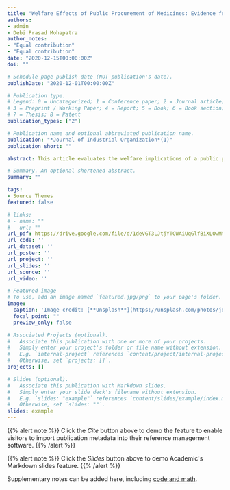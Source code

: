 ```yaml
---
title: "Welfare Effects of Public Procurement of Medicines: Evidence from Ecuador"
authors:
- admin
- Debi Prasad Mohapatra
author_notes:
- "Equal contribution"
- "Equal contribution"
date: "2020-12-15T00:00:00Z"
doi: ""

# Schedule page publish date (NOT publication's date).
publishDate: "2020-12-01T00:00:00Z"

# Publication type.
# Legend: 0 = Uncategorized; 1 = Conference paper; 2 = Journal article;
# 3 = Preprint / Working Paper; 4 = Report; 5 = Book; 6 = Book section;
# 7 = Thesis; 8 = Patent
publication_types: ["2"]

# Publication name and optional abbreviated publication name.
publication: "*Journal of Industrial Organization*(1)"
publication_short: ""

abstract: This article evaluates the welfare implications of a public procurement program, where the Ecuadorian government procures medicines used for cancer treatment and distributes it to patients for free with the aim to benefit the poor. Using a unique dataset on Ecuador’s pharmaceutical market, we estimate a structural model of demand and supply, and focus on two research questions related to this program.

# Summary. An optional shortened abstract.
summary: ""

tags:
- Source Themes
featured: false

# links:
# - name: ""
#   url: ""
url_pdf: https://drive.google.com/file/d/1deVGT3LJtjYTCWAiUqGlfBiXLOwMtHVg/view?usp=sharing
url_code: ''
url_dataset: ''
url_poster: ''
url_project: ''
url_slides: ''
url_source: ''
url_video: ''

# Featured image
# To use, add an image named `featured.jpg/png` to your page's folder. 
image:
  caption: 'Image credit: [**Unsplash**](https://unsplash.com/photos/jdD8gXaTZsc)'
  focal_point: ""
  preview_only: false

# Associated Projects (optional).
#   Associate this publication with one or more of your projects.
#   Simply enter your project's folder or file name without extension.
#   E.g. `internal-project` references `content/project/internal-project/index.md`.
#   Otherwise, set `projects: []`.
projects: []

# Slides (optional).
#   Associate this publication with Markdown slides.
#   Simply enter your slide deck's filename without extension.
#   E.g. `slides: "example"` references `content/slides/example/index.md`.
#   Otherwise, set `slides: ""`.
slides: example
---
```


{{% alert note %}}
Click the *Cite* button above to demo the feature to enable visitors to import publication metadata into their reference management software.
{{% /alert %}}

{{% alert note %}}
Click the *Slides* button above to demo Academic's Markdown slides feature.
{{% /alert %}}

Supplementary notes can be added here, including [code and math](https://sourcethemes.com/academic/docs/writing-markdown-latex/).
